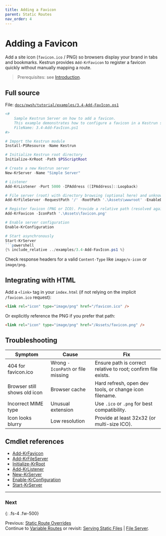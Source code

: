 ```yaml
---
title: Adding a Favicon
parent: Static Routes
nav_order: 4
---
```


# Adding a Favicon

Add a site icon (`favicon.ico` / PNG) so browsers display your brand in tabs and bookmarks. Kestrun provides
`Add-KrFavicon` to register a favicon quickly without manually mapping a route.

> Prerequisites: see [Introduction][Introduction].

## Full source

File: [`docs/pwsh/tutorial/examples/3.4-Add-FavIcon.ps1`][3.4-Add-FavIcon.ps1]

```powershell
<#
    Sample Kestrun Server on how to add a favicon.
    This example demonstrates how to configure a favicon in a Kestrun server.
    FileName: 3.4-Add-FavIcon.ps1
#>

# Import the Kestrun module
Install-PSResource -Name Kestrun

# Initialize Kestrun root directory
Initialize-KrRoot -Path $PSScriptRoot

# Create a new Kestrun server
New-KrServer -Name "Simple Server"

# Listener
Add-KrListener -Port 5000 -IPAddress ([IPAddress]::Loopback)

# File server (root) with directory browsing (optional here) and unknown types for demo
Add-KrFileServer -RequestPath '/' -RootPath '.\Assets\wwwroot' -EnableDirectoryBrowsing -ServeUnknownFileTypes

# Register favicon (PNG or ICO). Provide a relative path (resolved against initialized root).
Add-KrFavicon -IconPath '.\Assets\favicon.png'

# Enable server configuration
Enable-KrConfiguration

# Start asynchronously
Start-KrServer
```powershell
{% include_relative ../examples/3.4-Add-FavIcon.ps1 %}
```

Check response headers for a valid `Content-Type` like `image/x-icon` or `image/png`.

## Integrating with HTML

Add a `<link>` tag in your `index.html` (if not relying on the implicit `/favicon.ico` request):

```html
<link rel="icon" type="image/png" href="/favicon.ico" />
```

Or explicitly reference the PNG if you prefer that path:

```html
<link rel="icon" type="image/png" href="/Assets/favicon.png" />
```

## Troubleshooting

| Symptom                      | Cause                             | Fix                                                           |
|------------------------------|-----------------------------------|---------------------------------------------------------------|
| 404 for favicon.ico          | Wrong `-IconPath` or file missing | Ensure path is correct relative to root; confirm file exists. |
| Browser still shows old icon | Browser cache                     | Hard refresh, open dev tools, or change icon filename.        |
| Incorrect MIME type          | Unusual extension                 | Use `.ico` or `.png` for best compatibility.                  |
| Icon looks blurry            | Low resolution                    | Provide at least 32x32 (or multi-size ICO).                   |

## Cmdlet references

- [Add-KrFavicon][Add-KrFavicon]
- [Add-KrFileServer][Add-KrFileServer]
- [Initialize-KrRoot][Initialize-KrRoot]
- [Add-KrListener][Add-KrListener]
- [New-KrServer][New-KrServer]
- [Enable-KrConfiguration][Enable-KrConfiguration]
- [Start-KrServer][Start-KrServer]

---

### Next

{: .fs-4 .fw-500}

Previous: [Static Route Overrides](./3.Static-Override-Routes)  
Continue to [Variable Routes][Next] or revisit: [Serving Static Files](./1.Static-Routes) | [File Server](./2.File-Server).

[Add-KrFavicon]: /docs/pwsh/cmdlets/Add-KrFavicon
[Add-KrFileServer]: /docs/pwsh/cmdlets/Add-KrFileServer
[Initialize-KrRoot]: /docs/pwsh/cmdlets/Initialize-KrRoot
[Add-KrListener]: /docs/pwsh/cmdlets/Add-KrListener
[New-KrServer]: /docs/pwsh/cmdlets/New-KrServer
[Enable-KrConfiguration]: /docs/pwsh/cmdlets/Enable-KrConfiguration
[Start-KrServer]: /docs/pwsh/cmdlets/Start-KrServer
[Next]: ../4.variable/index
[3.4-Add-FavIcon.ps1]: /docs/pwsh/tutorial/examples/3.4-Add-FavIcon.ps1
[Introduction]: ../1.introduction/index#prerequisites
